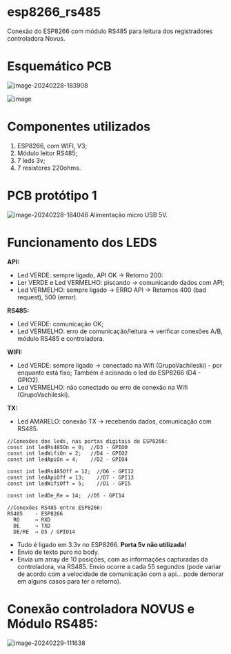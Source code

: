 # esp8266_rs485
Conexão do ESP8266 com módulo RS485 para leitura dos registradores controladora Novus.

# Esquemático PCB

![image-20240228-183908](https://github.com/cainaalba/esp8266_rs485/assets/57020103/e3246b51-27d3-4ca6-8ad0-ccc72dae23c5)

![image](https://github.com/cainaalba/esp8266_rs485/assets/57020103/12f9e2fa-b082-4839-b021-7b4de88d0bfb)

# Componentes utilizados
1. ESP8266, com WIFI, V3;
2. Módulo leitor RS485;
3. 7 leds 3v;
4. 7 resistores 220ohms.

# PCB protótipo 1

![image-20240228-184046](https://github.com/cainaalba/esp8266_rs485/assets/57020103/cf31bafc-87fc-47c7-b9f2-d2a7ba4a9719)
Alimentação micro USB 5V.

# Funcionamento dos LEDS
**API:**
* Led VERDE: sempre ligado, API OK → Retorno 200:
* Ler VERDE e Led VERMELHO: piscando → comunicando dados com API;
* Led VERMELHO: sempre ligado → ERRO API → Retornos 400 (bad request), 500 (error).

**RS485:**
* Led VERDE: comunicação OK;
* Led VERMELHO: erro de comunicação/leitura → verificar conexões A/B, módulo RS485 e controladora.

**WIFI:**
* Led VERDE: sempre ligado → conectado na Wifi (GrupoVachileski) - por enquanto está fixo; Também é acionado o led do ESP8266 (D4 - GPIO2).
* Led VERMELHO: não conectado ou erro de conexão na Wifi (GrupoVachileski).

**TX:**
* Led AMARELO: conexão TX → recebendo dados, comunicação com RS485.

````
//Conexões dos leds, nas portas digitais do ESP8266:
const int ledRs485On = 0;  //D3 - GPIO0
const int ledWifiOn = 2;   //D4 - GPIO2
const int ledApiOn = 4;    //D2 - GPIO4

const int ledRs485Off = 12;  //D6 - GPI12
const int ledApiOff = 13;    //D7 - GPI13
const int ledWifiOff = 5;    //D1 - GPI5

const int ledDe_Re = 14;  //D5 - GPI14
````
````
//Conexões RS485 entre ESP8266:
RS485    - ESP8266
  RO     → RXD
  DE     → TXD
  DE/RE  → D5 / GPIO14
````
* Tudo é ligado em 3.3v no ESP8266. **Porta 5v não utilizada!**
* Envio de texto puro no body.
* Envia um array de 10 posições, com as informações capturadas da controladora, via RS485. Envio ocorre a cada 55 segundos (pode variar de acordo com a velocidade de comunicação com a api… pode demorar em alguns casos para ter o retorno).

# Conexão controladora NOVUS e Módulo RS485:
![image-20240229-111638](https://github.com/cainaalba/esp8266_rs485/assets/57020103/cbfb6624-e890-46c4-817e-1583495cd552)
